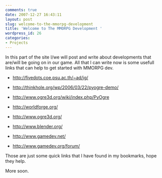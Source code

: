 ```yaml
---
comments: true
date: 2007-12-27 16:43:11
layout: post
slug: welcome-to-the-mmorpg-development
title: 'Welcome to The MMORPG Development '
wordpress_id: 26
categories:
- Projects
---
```


In this part of the site I/we will post and write about developments that are/will be going on in our game. All that I can write now is some usefull links that can help to get started with MMORPG dev.



	
  * http://fivedots.coe.psu.ac.th/~ad/jg/

	
  * http://thinkhole.org/wp/2006/03/22/pyogre-demo/

	
  * http://www.ogre3d.org/wiki/index.php/PyOgre

	
  * http://worldforge.org/

	
  * http://www.ogre3d.org/

	
  * http://www.blender.org/

	
  * http://www.gamedev.net/

	
  * http://www.gamedev.org/forum/


Those are just some quick links that I have found in my bookmarks, hope they help.

More soon.
